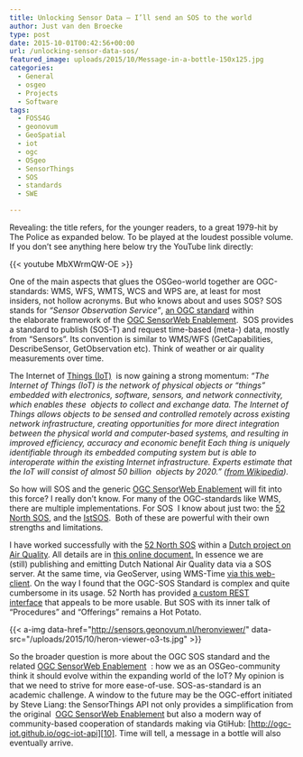 ```yaml
---
title: Unlocking Sensor Data – I’ll send an SOS to the world
author: Just van den Broecke
type: post
date: 2015-10-01T00:42:56+00:00
url: /unlocking-sensor-data-sos/
featured_image: uploads/2015/10/Message-in-a-bottle-150x125.jpg
categories:
  - General
  - osgeo
  - Projects
  - Software
tags:
  - FOSS4G
  - geonovum
  - GeoSpatial
  - iot
  - ogc
  - OSgeo
  - SensorThings
  - SOS
  - standards
  - SWE

---
```

Revealing: the title refers, for the younger readers, to a great 1979-hit by The Police as expanded below. To be played at the loudest possible volume. If you don&#8217;t see anything here below try the YouTube link directly:

{{< youtube MbXWrmQW-OE >}}

One of the main aspects that glues the OSGeo-world together are OGC-standards: WMS, WFS, WMTS, WCS and WPS are, at least for most insiders, not hollow acronyms. But who knows about and uses SOS? SOS stands for _&#8220;Sensor Observation Service&#8221;_, [an OGC standard][1] within the elaborate framework of the [OGC SensorWeb Enablement][2].  SOS provides a standard to publish (SOS-T) and request time-based (meta-) data, mostly from &#8220;Sensors&#8221;. Its convention is similar to WMS/WFS (GetCapabilities, DescribeSensor, GetObservation etc). Think of weather or air quality measurements over time.

The Internet of [Things (IoT)][3]  is now gaining a strong momentum: _&#8220;The Internet of Things (IoT) is the network of physical objects or &#8220;things&#8221; embedded_ _with electronics, software, sensors, and network connectivity, which enables these  objects to collect and exchange data. The Internet of Things allows objects to be sensed and controlled remotely across existing network infrastructure, creating opportunities for more direct integration between the physical world and computer-based systems, and resulting in improved efficiency, accuracy and economic benefit Each thing is uniquely identifiable through its embedded computing system but is able to interoperate within the existing Internet infrastructure. Experts estimate that the IoT will consist of almost 50 billion  objects by 2020.&#8221; ([from Wikipedia][3])._

So how will SOS and the generic [OGC SensorWeb Enablement][2] will fit into this force? I really don&#8217;t know. For many of the OGC-standards like WMS, there are multiple implementations. For SOS  I know about just two: the [52 North SOS][4], and the [IstSOS][5].  Both of these are powerful with their own strengths and limitations.

I have worked successfully with the [52 North SOS][4] within a [Dutch project on Air Quality][6]. All details are in [this online document.][7] In essence we are (still) publishing and emitting Dutch National Air Quality data via a SOS server. At the same time, via GeoServer, using WMS-Time [via this web-client][8]. On the way I found that the OGC-SOS Standard is complex and quite cumbersome in its usage. 52 North has provided [a custom REST interface][9] that appeals to be more usable. But SOS with its inner talk of &#8220;Procedures&#8221; and &#8220;Offerings&#8221; remains a Hot Potato.

{{< a-img data-href="http://sensors.geonovum.nl/heronviewer/" data-src="/uploads/2015/10/heron-viewer-o3-ts.jpg" >}}

So the broader question is more about the OGC SOS standard and the related [OGC SensorWeb Enablement][2]  : how we as an OSGeo-community think it should evolve within the expanding world of the IoT? My opinion is that we need to strive for more ease-of-use. SOS-as-standard is an academic challenge. A window to the future may be the OGC-effort initiated by Steve Liang: the SensorThings API not only provides a simplification from the original  [OGC SensorWeb Enablement][2] but also a modern way of community-based cooperation of standards making via GtiHub: [http://ogc-iot.github.io/ogc-iot-api][10]. Time will tell, a message in a bottle will also eventually arrive.

 [1]: http://www.opengeospatial.org/standards/sos
 [2]: http://www.opengeospatial.org/projects/groups/sensorwebdwg
 [3]: https://en.wikipedia.org/wiki/Internet_of_Things
 [4]: http://52north.org/communities/sensorweb/sos/
 [5]: http://istsos.org/
 [6]: http://sensors.geonovum.nl/
 [7]: http://sospilot.readthedocs.org/en/latest/
 [8]: http://sensors.geonovum.nl/heronviewer/
 [9]: http://sensorweb.demo.52north.org/sensorwebclient-webapp-stable/api-doc/
 [10]: http://ogc-iot.github.io/ogc-iot-api/
